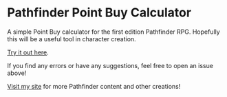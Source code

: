 # Pathfinder Point Buy Calculator
A simple Point Buy calculator for the first edition Pathfinder RPG. Hopefully this will be a useful tool in character creation.

[Try it out here](https://iamvishnu-media.github.io/Pathfinder-Point-Buy-Calculator/).

If you find any errors or have any suggestions, feel free to open an issue above!

[Visit my site](https://iamvishnu.net) for more Pathfinder content and other creations!
